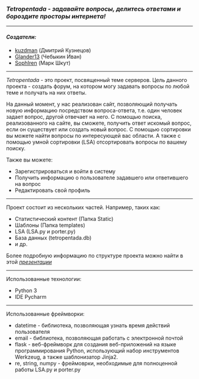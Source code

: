### _Tetropentada - задавайте вопросы, делитесь ответами и бороздите просторы интернета!_
****
#### _Создатели:_
* [kuzdman](https://github.com/kuzdman) (Дмитрий Кузнецов)
* [Glander13](https://github.com/Glander13) (Чебыкин Иван)
* [SophIren](https://github.com/SophIren) (Марк Шкут)
****
_Tetropentada_ - это проект, посвященный теме серверов.
Цель данного проекта - создать форум, на котором могу задавать вопросы по любой теме 
и получать на них ответы.

На данный момент, у нас реализован сайт, позволяющий получать новую информацию посредством вопроса-ответа, т.е. один человек задает вопрос, другой отвечает на него.
С помощью поиска, реализованного на сайте, вы сможете, получить ответ искомый вопрос, если он существует или создать новый вопрос.
С помощью сортировки вы можете найти вопросы по интересующей вас области. А также с помощью умной сортировки (LSA) отсортировать вопросы по вашему поиску.

Также вы можете:
* Зарегистрироваться и войти в систему
* Получить информацию о пользователе задавшего или ответившего на вопрос
* Редактировать свой профиль
****
Проект состоит из нескольких частей. Например, таких как:
* Статистический контент (Папка Static)
* Шаблоны (Папка templates)
* LSA (LSA.py и porter.py)
* База данных (tetropentada.db)
* и др.

Более подробную информацию по структуре проекта можно найти в этой _[презентации](https://github.com/CicadaInc/tetropentada/blob/release/Tetropentada.pptx)_
****
Использованные технологии:
* Python 3
* IDE Pycharm
****
Использованные фреймворки:
* datetime - библиотека, позволяющая узнать время действий пользователя
* email - библиотека, позволяющая работать с электронной почтой
* flask - веб-фреймворк для создания веб-приложений на языке программирования Python, использующий набор инструментов Werkzeug, а также шаблонизатор Jinja2.
* re, string, numpy - фреймоврки, необходимые для полноценной работы LSA.py и porter.py
